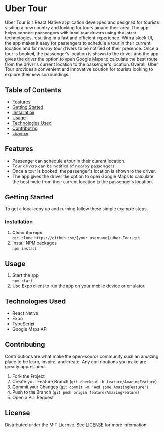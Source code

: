 <h1>Uber Tour</h1>

<p>Uber Tour is a React Native application developed and designed for tourists visiting a new country and looking for tours around their area. The app helps connect passengers with local tour drivers using the latest technologies, resulting in a fast and efficient experience. With a sleek UI, the app makes it easy for passengers to schedule a tour in their current location and for nearby tour drivers to be notified of their presence. Once a tour is booked, the passenger's location is shown to the driver, and the app gives the driver the option to open Google Maps to calculate the best route from the driver's current location to the passenger's location. Overall, Uber Tour provides a convenient and innovative solution for tourists looking to explore their new surroundings.</p>

<h2>Table of Contents</h2>

<ul>
  <li><a href="#features">Features</a></li>
  <li><a href="#getting-started">Getting Started</a></li>
  <li><a href="#installation">Installation</a></li>
  <li><a href="#usage">Usage</a></li>
  <li><a href="#technologies-used">Technologies Used</a></li>
  <li><a href="#contributing">Contributing</a></li>
  <li><a href="#license">License</a></li>
</ul>

<h2>Features</h2>

<ul>
  <li>Passenger can schedule a tour in their current location.</li>
  <li>Tour drivers can be notified of nearby passengers.</li>
  <li>Once a tour is booked, the passenger's location is shown to the driver.</li>
  <li>The app gives the driver the option to open Google Maps to calculate the best route from their current location to the passenger's location.</li>
</ul>

<h2>Getting Started</h2>

<p>To get a local copy up and running follow these simple example steps.</p>

<h3>Installation</h3>

<ol>
  <li>Clone the repo<br><code>git clone https://github.com/[your_username]/Uber-Tour.git</code></li>
  <li>Install NPM packages<br><code>npm install</code></li>
</ol>

<h2>Usage</h2>

<ol>
  <li>Start the app<br><code>npm start</code></li>
  <li>Use Expo client to run the app on your mobile device or emulator.</li>
</ol>

<h2>Technologies Used</h2>

<ul>
  <li>React Native</li>
  <li>Expo</li>
  <li>TypeScript</li>
  <li>Google Maps API</li>
</ul>

<h2>Contributing</h2>

<p>Contributions are what make the open-source community such an amazing place to be learn, inspire, and create. Any contributions you make are greatly appreciated.</p>

<ol>
  <li>Fork the Project</li>
  <li>Create your Feature Branch (<code>git checkout -b feature/AmazingFeature</code>)</li>
  <li>Commit your Changes (<code>git commit -m 'Add some AmazingFeature'</code>)</li>
  <li>Push to the Branch (<code>git push origin feature/AmazingFeature</code>)</li>
  <li>Open a Pull Request</li>
</ol>

<h2>License</h2>

<p>Distributed under the MIT License. See <a href="LICENSE">LICENSE</a> for more information.</p>
